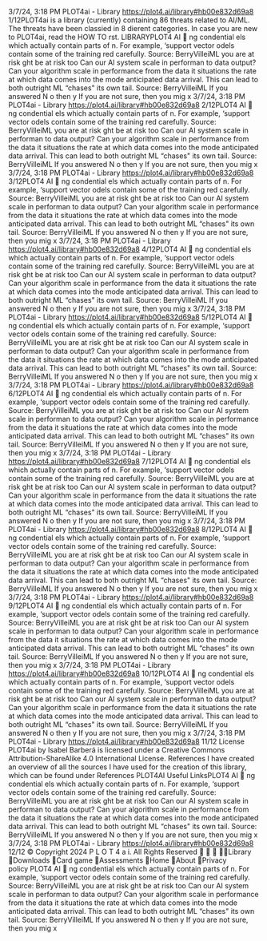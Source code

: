 3/7/24, 3:18 PM PLOT4ai - Library
https://plot4.ai/library#hb00e832d69a8 1/12PLOT4ai is a library (currently) containing 86 threats related to
AI/ML. The threats have been classi ed in 8 di erent categories.
In case you are new to PLOT4ai, read the HOW TO  rst.
LIBRARYPLOT4
AI 
ng con dential
els which actually contain parts of
 n. For example, ‘support vector
 odels contain some of the training
 red carefully. Source: BerryVilleiML
you are at risk
 ght be at risk too
Can our AI system scale in performan
to data output?
Can your algorithm scale in performance from the data it
situations the rate at which data comes into the mode
anticipated data arrival. This can lead to both outright ML 
“chases" its own tail. Source: BerryVilleiML
If you answered N o then y
If you are not sure, then you mig
x
3/7/24, 3:18 PM PLOT4ai - Library
https://plot4.ai/library#hb00e832d69a8 2/12PLOT4
AI 
ng con dential
els which actually contain parts of
 n. For example, ‘support vector
 odels contain some of the training
 red carefully. Source: BerryVilleiML
you are at risk
 ght be at risk too
Can our AI system scale in performan
to data output?
Can your algorithm scale in performance from the data it
situations the rate at which data comes into the mode
anticipated data arrival. This can lead to both outright ML 
“chases" its own tail. Source: BerryVilleiML
If you answered N o then y
If you are not sure, then you mig
x
3/7/24, 3:18 PM PLOT4ai - Library
https://plot4.ai/library#hb00e832d69a8 3/12PLOT4
AI 
ng con dential
els which actually contain parts of
 n. For example, ‘support vector
 odels contain some of the training
 red carefully. Source: BerryVilleiML
you are at risk
 ght be at risk too
Can our AI system scale in performan
to data output?
Can your algorithm scale in performance from the data it
situations the rate at which data comes into the mode
anticipated data arrival. This can lead to both outright ML 
“chases" its own tail. Source: BerryVilleiML
If you answered N o then y
If you are not sure, then you mig
x
3/7/24, 3:18 PM PLOT4ai - Library
https://plot4.ai/library#hb00e832d69a8 4/12PLOT4
AI 
ng con dential
els which actually contain parts of
 n. For example, ‘support vector
 odels contain some of the training
 red carefully. Source: BerryVilleiML
you are at risk
 ght be at risk too
Can our AI system scale in performan
to data output?
Can your algorithm scale in performance from the data it
situations the rate at which data comes into the mode
anticipated data arrival. This can lead to both outright ML 
“chases" its own tail. Source: BerryVilleiML
If you answered N o then y
If you are not sure, then you mig
x
3/7/24, 3:18 PM PLOT4ai - Library
https://plot4.ai/library#hb00e832d69a8 5/12PLOT4
AI 
ng con dential
els which actually contain parts of
 n. For example, ‘support vector
 odels contain some of the training
 red carefully. Source: BerryVilleiML
you are at risk
 ght be at risk too
Can our AI system scale in performan
to data output?
Can your algorithm scale in performance from the data it
situations the rate at which data comes into the mode
anticipated data arrival. This can lead to both outright ML 
“chases" its own tail. Source: BerryVilleiML
If you answered N o then y
If you are not sure, then you mig
x
3/7/24, 3:18 PM PLOT4ai - Library
https://plot4.ai/library#hb00e832d69a8 6/12PLOT4
AI 
ng con dential
els which actually contain parts of
 n. For example, ‘support vector
 odels contain some of the training
 red carefully. Source: BerryVilleiML
you are at risk
 ght be at risk too
Can our AI system scale in performan
to data output?
Can your algorithm scale in performance from the data it
situations the rate at which data comes into the mode
anticipated data arrival. This can lead to both outright ML 
“chases" its own tail. Source: BerryVilleiML
If you answered N o then y
If you are not sure, then you mig
x
3/7/24, 3:18 PM PLOT4ai - Library
https://plot4.ai/library#hb00e832d69a8 7/12PLOT4
AI 
ng con dential
els which actually contain parts of
 n. For example, ‘support vector
 odels contain some of the training
 red carefully. Source: BerryVilleiML
you are at risk
 ght be at risk too
Can our AI system scale in performan
to data output?
Can your algorithm scale in performance from the data it
situations the rate at which data comes into the mode
anticipated data arrival. This can lead to both outright ML 
“chases" its own tail. Source: BerryVilleiML
If you answered N o then y
If you are not sure, then you mig
x
3/7/24, 3:18 PM PLOT4ai - Library
https://plot4.ai/library#hb00e832d69a8 8/12PLOT4
AI 
ng con dential
els which actually contain parts of
 n. For example, ‘support vector
 odels contain some of the training
 red carefully. Source: BerryVilleiML
you are at risk
 ght be at risk too
Can our AI system scale in performan
to data output?
Can your algorithm scale in performance from the data it
situations the rate at which data comes into the mode
anticipated data arrival. This can lead to both outright ML 
“chases" its own tail. Source: BerryVilleiML
If you answered N o then y
If you are not sure, then you mig
x
3/7/24, 3:18 PM PLOT4ai - Library
https://plot4.ai/library#hb00e832d69a8 9/12PLOT4
AI 
ng con dential
els which actually contain parts of
 n. For example, ‘support vector
 odels contain some of the training
 red carefully. Source: BerryVilleiML
you are at risk
 ght be at risk too
Can our AI system scale in performan
to data output?
Can your algorithm scale in performance from the data it
situations the rate at which data comes into the mode
anticipated data arrival. This can lead to both outright ML 
“chases" its own tail. Source: BerryVilleiML
If you answered N o then y
If you are not sure, then you mig
x
3/7/24, 3:18 PM PLOT4ai - Library
https://plot4.ai/library#hb00e832d69a8 10/12PLOT4
AI 
ng con dential
els which actually contain parts of
 n. For example, ‘support vector
 odels contain some of the training
 red carefully. Source: BerryVilleiML
you are at risk
 ght be at risk too
Can our AI system scale in performan
to data output?
Can your algorithm scale in performance from the data it
situations the rate at which data comes into the mode
anticipated data arrival. This can lead to both outright ML 
“chases" its own tail. Source: BerryVilleiML
If you answered N o then y
If you are not sure, then you mig
x
3/7/24, 3:18 PM PLOT4ai - Library
https://plot4.ai/library#hb00e832d69a8 11/12
License
PLOT4ai by Isabel Barberá is licensed under a Creative Commons
Attribution-ShareAlike 4.0 International License.
References
I have created an overview of all the sources I have used for the
creation of this library, which can be found under References
PLOT4AI
Useful LinksPLOT4
AI 
ng con dential
els which actually contain parts of
 n. For example, ‘support vector
 odels contain some of the training
 red carefully. Source: BerryVilleiML
you are at risk
 ght be at risk too
Can our AI system scale in performan
to data output?
Can your algorithm scale in performance from the data it
situations the rate at which data comes into the mode
anticipated data arrival. This can lead to both outright ML 
“chases" its own tail. Source: BerryVilleiML
If you answered N o then y
If you are not sure, then you mig
x
3/7/24, 3:18 PM PLOT4ai - Library
https://plot4.ai/library#hb00e832d69a8 12/12
© Copyright 2024 P L O T 4 a i. All Rights Reserved
   Library
Downloads
Card game
Assessments
Home
About
Privacy policy PLOT4
AI 
ng con dential
els which actually contain parts of
 n. For example, ‘support vector
 odels contain some of the training
 red carefully. Source: BerryVilleiML
you are at risk
 ght be at risk too
Can our AI system scale in performan
to data output?
Can your algorithm scale in performance from the data it
situations the rate at which data comes into the mode
anticipated data arrival. This can lead to both outright ML 
“chases" its own tail. Source: BerryVilleiML
If you answered N o then y
If you are not sure, then you mig
x
